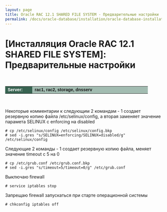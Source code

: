 ```yaml
---
layout: page
title: Oracle RAC 12.1 SHARED FILE SYSTEM - Предварительные настройки
permalink: /docs/oracle-database/installation/oracle-database-installation/distributed/rac/linux/6.7/oracle/12.1/iscsi-asm/setup-os-parameters-before-begin/
---
```




# [Инсталляция Oracle RAC 12.1 SHARED FILE SYSTEM]: Предварительные настройки


<br/>

<table cellpadding="4" cellspacing="2" align="center" border="0" width="100%">

<tr>
<td style="color: rgb(255, 255, 255);" bgcolor="#386351" width="14%"><span style="font-family: Arial,Helvetica,sans-serif; font-size: 14px;"><strong>Server:</strong></span></td>
<td height="20" bgcolor="#a2bcb1" width="60%"><span style="font-family: Arial,Helvetica,sans-serif; font-size: 14px;"><strong>rac1, rac2, storage, dnsserv</strong></span></td>
</tr>

</table>

<br/>

Некоторые комментарии к следующим 2 командам - 1 создает резервную копию файла /etc/selinux/config, а вторая заменяет значение парамета SELINUX с enforcing на disabled

    # cp /etc/selinux/config /etc/selinux/config.bkp
    # sed -i.gres "s/SELINUX=enforcing/SELINUX=disabled/g" /etc/selinux/config

Следующие 2 команды -  1 создает резервную копию файла, меняет значение timeout с 5 на 0

    # cp /etc/grub.conf /etc/grub.conf.bkp
    # sed -i.gres "s/timeout=5/timeout=0/g" /etc/grub.conf


Выключаю firewall

    # service iptables stop

Запрещаю firewall запускаться при старте операционной системы

    # chkconfig iptables off
